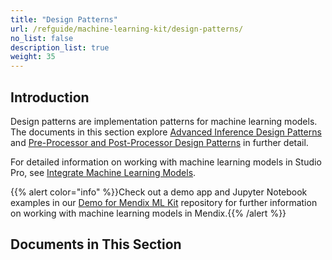 ```yaml
---
title: "Design Patterns"
url: /refguide/machine-learning-kit/design-patterns/
no_list: false
description_list: true 
weight: 35
---
```


## Introduction

Design patterns are implementation patterns for machine learning models. The documents in this section explore [Advanced Inference Design Patterns](/refguide/machine-learning-kit/design-patterns/advanced-inference/) and [Pre-Processor and Post-Processor Design Patterns](/refguide/machine-learning-kit/design-patterns/pre-post-processor-patterns/) in further detail.

For detailed information on working with machine learning models in Studio Pro, see [Integrate Machine Learning Models](/refguide/machine-learning-kit/).

{{% alert color="info" %}}Check out a demo app and Jupyter Notebook examples in our [Demo for Mendix ML Kit](https://github.com/mendix/mlkit-example-app) repository for further information on working with machine learning models in Mendix.{{% /alert %}}

## Documents in This Section
